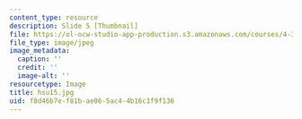 ```yaml
---
content_type: resource
description: Slide 5 [Thumbnail]
file: https://ol-ocw-studio-app-production.s3.amazonaws.com/courses/4-341-introduction-to-photography-fall-2002/f8d46b7ef81bae065ac44b16c1f9f136_hsu15.jpg
file_type: image/jpeg
image_metadata:
  caption: ''
  credit: ''
  image-alt: ''
resourcetype: Image
title: hsu15.jpg
uid: f8d46b7e-f81b-ae06-5ac4-4b16c1f9f136
---
```

